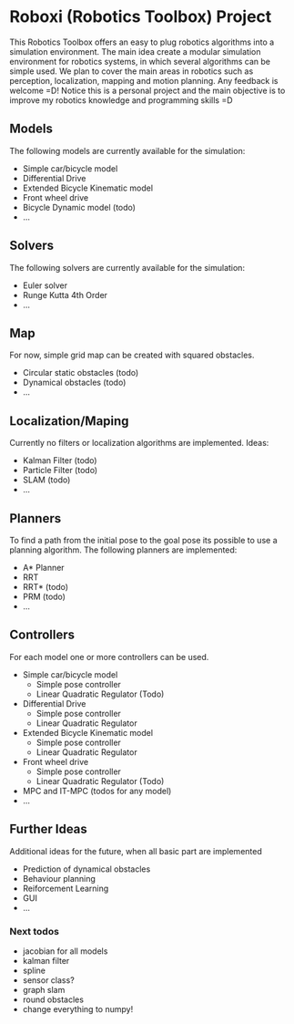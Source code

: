 # Roboxi (Robotics Toolbox) Project
This Robotics Toolbox offers an easy to plug robotics algorithms into a simulation environment. The main idea create a modular simulation environment for robotics systems, in which several algorithms can be simple used.
We plan to cover the main areas in robotics such as perception, localization, mapping and motion planning. Any feedback is welcome =D! Notice this is a personal project and the main objective is to improve my robotics knowledge and programming skills =D

## Models
The following models are currently available for the simulation:
* Simple car/bicycle model
* Differential Drive
* Extended Bicycle Kinematic model
* Front wheel drive
* Bicycle Dynamic model (todo)
* ...

## Solvers
The following solvers are currently available for the simulation:
* Euler solver
* Runge Kutta 4th Order
* ...

## Map
For now, simple grid map can be created with squared obstacles.
* Circular static obstacles (todo)
* Dynamical obstacles (todo)
* ...

## Localization/Maping
Currently no filters or localization algorithms are implemented. Ideas:
* Kalman Filter (todo)
* Particle Filter (todo)
* SLAM (todo)
* ...

## Planners
To find a path from the initial pose to the goal pose its possible to use a planning algorithm. The following planners are implemented:
* A* Planner
* RRT
* RRT* (todo)
* PRM (todo)
* ...

## Controllers
For each model one or more controllers can be used.
* Simple car/bicycle model
	* Simple pose controller
	* Linear Quadratic Regulator (Todo)
* Differential Drive 
	* Simple pose controller 
	* Linear Quadratic Regulator
* Extended Bicycle Kinematic model 
	* Simple pose controller 
	* Linear Quadratic Regulator
* Front wheel drive 
	* Simple pose controller 
	* Linear Quadratic Regulator (Todo)
* MPC and IT-MPC (todos for any model)
* ...

## Further Ideas
Additional ideas for the future, when all basic part are implemented
* Prediction of dynamical obstacles
* Behaviour planning
* Reiforcement Learning
* GUI
* ...

### Next todos
* jacobian for all models
* kalman filter
* spline
* sensor class?
* graph slam
* round obstacles
* change everything to numpy!